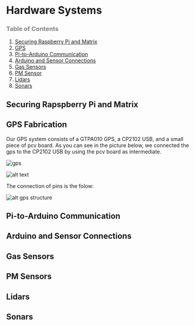 Hardware Systems
=======
### <span style="color:grey">Table of Contents</span>

1. [Securing Raspberry Pi and Matrix](#matrix)
2. [GPS](#gps)
3. [Pi-to-Arduino Communication](#commo)
4. [Arduino and Sensor Connections](#arduino)
5. [Gas Sensors](#gas)
6. [PM Sensor](#pm)
7. [Lidars](#lidars)
8. [Sonars](#sonars)


## Securing Rapspberry Pi and Matrix

## GPS Fabrication

Our GPS system consists of a GTPA010 GPS, a CP2102 USB, and a small piece of pcv board. As you can see in the picture below, we connected the gps to the CP2102 USB by using the pcv board as intermediate.


![gps](https://github.com/cledantec/Cycle-Atlanta-SLaB/blob/master/images/gps2.jpg)

![alt text][gps]

[gps]: https://github.com/cledantec/Cycle-Atlanta-SLaB/blob/master/images/gps2.jpg "Gps"


The connection of pins is the folow:


![alt gps structure](https://github.com/cledantec/Cycle-Atlanta-SLaB/blob/master/images/gpsStructure1.png?raw=true "Gps structure")


       






## Pi-to-Arduino Communication

## Arduino and Sensor Connections

## Gas Sensors

## PM Sensors

## Lidars

## Sonars
